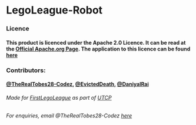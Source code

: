 # LegoLeague-Robot

### Licence

#### This product is licenced under the Apache 2.0 Licence. It can be read at the [Official Apache.org Page](https://www.apache.org/licenses/LICENSE-2.0). The application to this licence can be found [here](https://github.com/TheRealTobes28-Codez/LegoLeague-Robot/blob/main/LICENCE)
### Contributors:

#### [@TheRealTobes28-Codez](https://linktr.ee/Tobez), [@EvictedDeath](#), [@DaniyalRai](#)


###### Made for [FirstLegoLeague](https://www.firstlegoleague.org/) as part of [UTCP](https://utcportsmouth.org)

###### For enquiries, email @TheRealTobes28-Codez [here](mailto:admin@tobestech.com)
